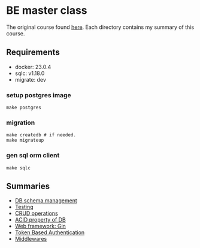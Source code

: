 # BE master class

The original course found [here](https://github.com/techschool/simplebank).
Each directory contains my summary of this course.

## Requirements
- docker: 23.0.4
- sqlc: v1.18.0
- migrate: dev

### setup postgres image

```
make postgres
```

### migration

```
make createdb # if needed.
make migrateup
```

### gen sql orm client

```
make sqlc
```

## Summaries

- [DB schema management](./db/README.md)
- [Testing](./db//TEST.md)
- [CRUD operations](./db/CRUD.md)
- [ACID property of DB](./db/ACID.md)
- [Web framework: Gin](./api/README.md)
- [Token Based Authentication](./api/AUTH.md)
- [Middlewares](./api/MIDLLEWARE.md)
